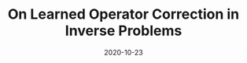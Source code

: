 ---
title: "On Learned Operator Correction in Inverse Problems"
collection: accepted
authors: 'S. Lunz, A. Hauptmann, T. Tarvainen, CB. Schönlieb, S. Arridge'
date: 2020-10-23
paperurl: 'http://asHauptmann.github.io/files/2020_Lunz_SIIMS.pdf'
paperlink: 'https://arxiv.org/abs/2005.07069'
venue: 'SIAM Journal on Imaging Sciences'
---